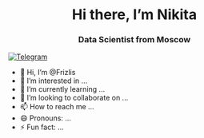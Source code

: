 <div id="header" align="center">
  <h1>Hi there, I’m Nikita</h1>
  <h3>Data Scientist from Moscow</h3>
</div>

<div id="socials" align=""center">
  <a href="http://t.me/@frizlis">
    <img src="https://img.shields.io/badge/Telegram-blue?style=for-the-badge&logo=telegram&logoColor=white" alt="Telegram"/>
  </a>
</div>


- 👋 Hi, I’m @Frizlis
- 👀 I’m interested in ...
- 🌱 I’m currently learning ...
- 💞️ I’m looking to collaborate on ...
- 📫 How to reach me ...
- 😄 Pronouns: ...
- ⚡ Fun fact: ...

<!---
Frizlis/Frizlis is a ✨ special ✨ repository because its `README.md` (this file) appears on your GitHub profile.
You can click the Preview link to take a look at your changes.
--->

